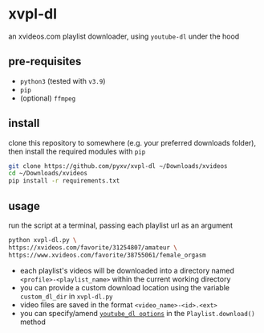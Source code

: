 # xvpl-dl
an xvideos.com playlist downloader, using `youtube-dl` under the hood

## pre-requisites

- `python3` (tested with `v3.9`)
- `pip`
- (optional) `ffmpeg`

## install

clone this repository to somewhere (e.g. your preferred downloads folder), then install the required modules with `pip`

```sh
git clone https://github.com/pyxv/xvpl-dl ~/Downloads/xvideos
cd ~/Downloads/xvideos
pip install -r requirements.txt
```

## usage

run the script at a terminal, passing each playlist url as an argument
```sh
python xvpl-dl.py \ 
https://xvideos.com/favorite/31254807/amateur \ 
https://www.xvideos.com/favorite/38755061/female_orgasm
```

- each playlist's videos will be downloaded into a directory named `<profile>-<playlist_name>` within the current working directory
- you can provide a custom download location using the variable `custom_dl_dir` in `xvpl-dl.py`
- video files are saved in the format `<video_name>-<id>.<ext>`
- you can specify/amend [`youtube_dl options`](https://github.com/rg3/youtube-dl/blob/master/youtube_dl/YoutubeDL.py#L129-L279) in the `Playlist.download()` method
